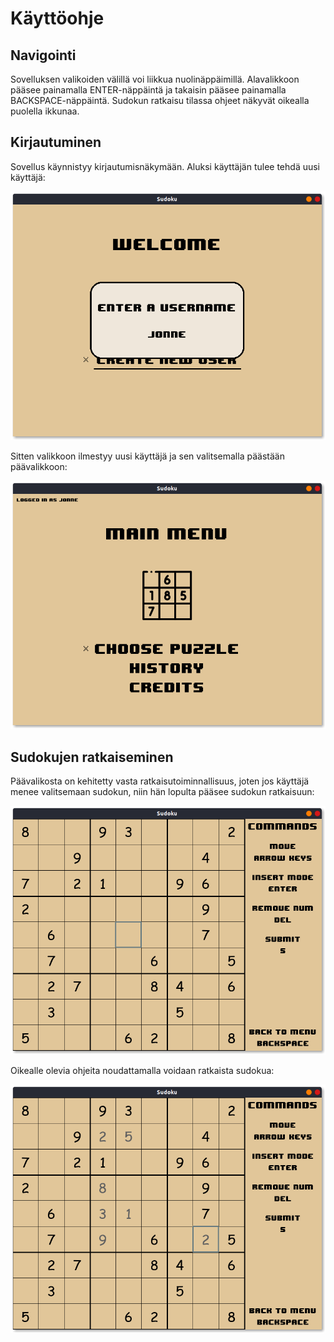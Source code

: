 # Käyttöohje

## Navigointi

Sovelluksen valikoiden välillä voi liikkua nuolinäppäimillä. Alavalikkoon pääsee painamalla ENTER-näppäintä ja takaisin pääsee painamalla BACKSPACE-näppäintä. Sudokun ratkaisu tilassa ohjeet näkyvät oikealla puolella ikkunaa. 

## Kirjautuminen

Sovellus käynnistyy kirjautumisnäkymään. Aluksi käyttäjän tulee tehdä uusi käyttäjä: 

![](./kuvat/kayttoohje-uusi-kayttaja.png)

Sitten valikkoon ilmestyy uusi käyttäjä ja sen valitsemalla päästään päävalikkoon:

![](./kuvat/kayttoohje-paavalikko.png)

## Sudokujen ratkaiseminen

Päävalikosta on kehitetty vasta ratkaisutoiminnallisuus, joten jos käyttäjä menee valitsemaan sudokun, niin hän lopulta pääsee sudokun ratkaisuun: 

![](./kuvat/kayttoohje-sudokun-ratkaisu.png)

Oikealle olevia ohjeita noudattamalla voidaan ratkaista sudokua: 

![](./kuvat/kayttoohje-sudokua-ratkaistaan.png)